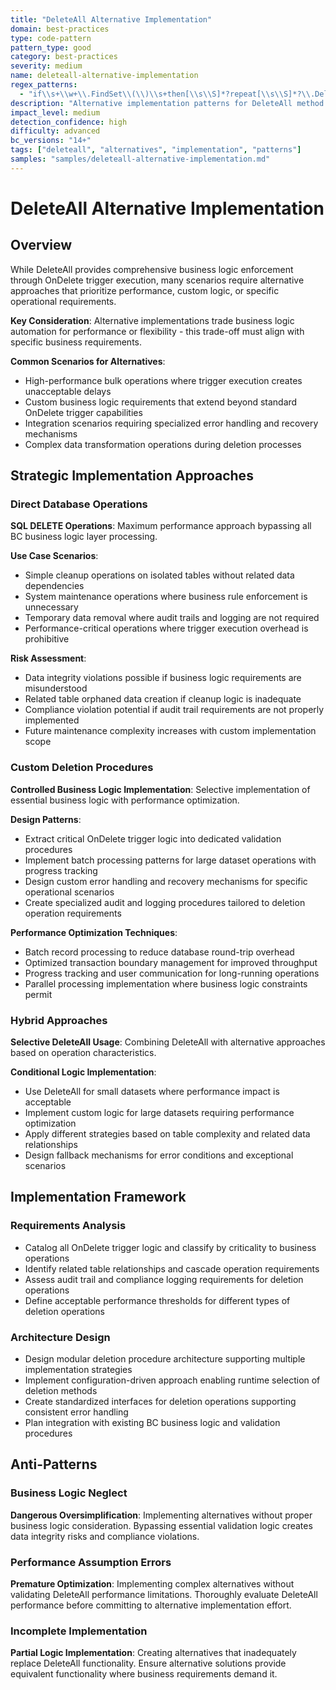 ```yaml
---
title: "DeleteAll Alternative Implementation"
domain: best-practices
type: code-pattern
pattern_type: good
category: best-practices
severity: medium
name: deleteall-alternative-implementation
regex_patterns:
  - "if\\s+\\w+\\.FindSet\\(\\)\\s+then[\\s\\S]*?repeat[\\s\\S]*?\\.Delete\\(\\)[\\s\\S]*?until"
description: "Alternative implementation patterns for DeleteAll method with better control"
impact_level: medium
detection_confidence: high
difficulty: advanced
bc_versions: "14+"
tags: ["deleteall", "alternatives", "implementation", "patterns"]
samples: "samples/deleteall-alternative-implementation.md"
---
```


# DeleteAll Alternative Implementation

## Overview

While DeleteAll provides comprehensive business logic enforcement through OnDelete trigger execution, many scenarios require alternative approaches that prioritize performance, custom logic, or specific operational requirements.

**Key Consideration**: Alternative implementations trade business logic automation for performance or flexibility - this trade-off must align with specific business requirements.

**Common Scenarios for Alternatives**:
- High-performance bulk operations where trigger execution creates unacceptable delays
- Custom business logic requirements that extend beyond standard OnDelete trigger capabilities  
- Integration scenarios requiring specialized error handling and recovery mechanisms
- Complex data transformation operations during deletion processes

## Strategic Implementation Approaches

### Direct Database Operations

**SQL DELETE Operations**: Maximum performance approach bypassing all BC business logic layer processing.

**Use Case Scenarios**:
- Simple cleanup operations on isolated tables without related data dependencies
- System maintenance operations where business rule enforcement is unnecessary
- Temporary data removal where audit trails and logging are not required
- Performance-critical operations where trigger execution overhead is prohibitive

**Risk Assessment**:
- Data integrity violations possible if business logic requirements are misunderstood
- Related table orphaned data creation if cleanup logic is inadequate
- Compliance violation potential if audit trail requirements are not properly implemented
- Future maintenance complexity increases with custom implementation scope

### Custom Deletion Procedures

**Controlled Business Logic Implementation**: Selective implementation of essential business logic with performance optimization.

**Design Patterns**:
- Extract critical OnDelete trigger logic into dedicated validation procedures
- Implement batch processing patterns for large dataset operations with progress tracking
- Design custom error handling and recovery mechanisms for specific operational scenarios
- Create specialized audit and logging procedures tailored to deletion operation requirements

**Performance Optimization Techniques**:
- Batch record processing to reduce database round-trip overhead
- Optimized transaction boundary management for improved throughput
- Progress tracking and user communication for long-running operations
- Parallel processing implementation where business logic constraints permit

### Hybrid Approaches

**Selective DeleteAll Usage**: Combining DeleteAll with alternative approaches based on operation characteristics.

**Conditional Logic Implementation**:
- Use DeleteAll for small datasets where performance impact is acceptable
- Implement custom logic for large datasets requiring performance optimization
- Apply different strategies based on table complexity and related data relationships
- Design fallback mechanisms for error conditions and exceptional scenarios

## Implementation Framework

### Requirements Analysis
- Catalog all OnDelete trigger logic and classify by criticality to business operations
- Identify related table relationships and cascade operation requirements
- Assess audit trail and compliance logging requirements for deletion operations
- Define acceptable performance thresholds for different types of deletion operations

### Architecture Design
- Design modular deletion procedure architecture supporting multiple implementation strategies
- Implement configuration-driven approach enabling runtime selection of deletion methods
- Create standardized interfaces for deletion operations supporting consistent error handling
- Plan integration with existing BC business logic and validation procedures

## Anti-Patterns

### Business Logic Neglect
**Dangerous Oversimplification**: Implementing alternatives without proper business logic consideration. Bypassing essential validation logic creates data integrity risks and compliance violations.

### Performance Assumption Errors
**Premature Optimization**: Implementing complex alternatives without validating DeleteAll performance limitations. Thoroughly evaluate DeleteAll performance before committing to alternative implementation effort.

### Incomplete Implementation
**Partial Logic Implementation**: Creating alternatives that inadequately replace DeleteAll functionality. Ensure alternative solutions provide equivalent functionality where business requirements demand it.

